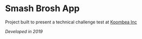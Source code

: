 # Smash Brosh App

Project built to present a technical challenge test at [Koombea Inc](https://www.koombea.com/)

*Developed in 2019*
